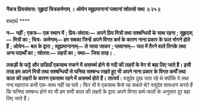 **नैकत्र प्रियसंवास: सुहृदां चित्रकर्मणाम् ।** **ओघेन व्यूह्यमानानां प्लवानां स्रोतसो यथा ॥ २५॥** 

शब्दार्थ **** 

**न—** **नहीं** **; एकत्र—** **एक स्थान में** **; प्रिय-संवास:—** **अपने प्रिय मित्रों तथा सश्बन्धियों के साथ रहना** **; सुहृदाम्—** **मित्रों का** **; चित्र-** **कर्मणाम्—** **हम सबका जिन्हें अपने विगत कर्म के कारण नाना प्रकार के फल भोगने होते हैं** **; ओघेन—** **बल के द्वारा** **;** **व्यूह्यमानानाम्—** **ले जाया जाकर** **; प्लवानाम्—** **जल में तैरने वाले तिनके तथा अन्य पदार्थों का** **; स्रोतस:—** **लहरों का** **; यथा—** **जिस तरह।** **.** 

**लकड़ी के फट्टे और छडिय़ाँ एकसाथ रुकने में असमर्थ होने से नदी की लहरों के वेग से** **बहा लिए जाते हैं। इसी तरह हम अपने मित्रों तथा सश्बन्धियों से घनिष्ठ सश्बन्ध रखते हुए भी** **अपने नाना प्रकार के विगत कर्मों तथा काल की लहरों के कारण एकसाथ रहने में असमर्थ होते** **हैं।** **तात्पर्य :** वसुदेव दुख जता रहे थे क्योंकि वे तथा नन्द महाराज कभी एक-साथ नहीं रह पाये। फिर भी वे एकसाथ कैसे रह सकते थे? वसुदेव सावधान करते हैं कि घनिष्ठ सश्बन्ध होने पर भी हम सभी काल की लहरों के द्वारा अपने विगत कर्म-फलों के अनुसार दूर बहा लिए जाते हैं।  